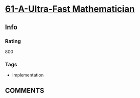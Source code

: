 # [61-A-Ultra-Fast Mathematician](https://codeforces.com/problemset/problem/61/A)

## Info

### Rating

800

### Tags

- implementation

## __COMMENTS__

> 
